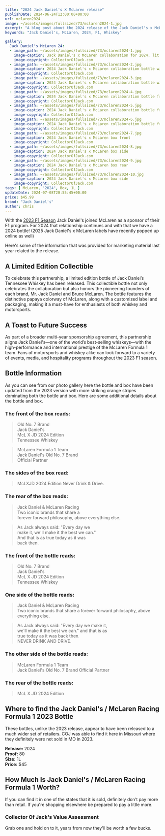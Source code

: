 ```yaml
---
title: "2024 Jack Daniel's X McLaren release"
publishDate: 2024-06-24T12:00:00+00:00
url: mclaren2024
image: ~/assets/images/fullsized/73/mclaren2024-1.jpg
excerpt: "A blog post about the 2024 release of the Jack Daniel's x McLaren racing partnership whiskey"
keywords: "Jack Daniel's, McLaren, 2024, F1, Whiskey"

gallery:
  Jack Daniel's McLaren 24:
  - image_path: ~/assets/images/fullsized/73/mclaren2024-1.jpg
    image-caption: Jack Daniel's x McLaren collaboration for 2024, lit by LED mounted underneath the bottle
    image-copyright: CollectorOfJack.com
  - image_path: ~/assets/images/fullsized/73/mclaren2024-2.jpg
    image-caption: 2024 Jack Daniel's x McLaren collaboration bottle with '24 and '23 boxes in background, lit by LED mounted underneath the bottle
    image-copyright: CollectorOfJack.com
  - image_path: ~/assets/images/fullsized/73/mclaren2024-3.jpg
    image-caption: 2024 Jack Daniel's x McLaren collaboration bottle with '24 and '23 boxes in background
    image-copyright: CollectorOfJack.com
  - image_path: ~/assets/images/fullsized/73/mclaren2024-4.jpg
    image-caption: 2024 Jack Daniel's x McLaren collaboration bottle from the side with '24 and '23 boxes in background
    image-copyright: CollectorOfJack.com
  - image_path: ~/assets/images/fullsized/73/mclaren2024-5.jpg
    image-caption: 2024 Jack Daniel's x McLaren collaboration bottle from the rear with '24 and '23 boxes in background
    image-copyright: CollectorOfJack.com
  - image_path: ~/assets/images/fullsized/73/mclaren2024-6.jpg
    image-caption: 2024 Jack Daniel's x McLaren collaboration bottle from the side with '24 and '23 boxes in background
    image-copyright: CollectorOfJack.com
  - image_path: ~/assets/images/fullsized/73/mclaren2024-7.jpg
    image-caption: 2024 Jack Daniel's x McLaren box front
    image-copyright: CollectorOfJack.com
  - image_path: ~/assets/images/fullsized/73/mclaren2024-8.jpg
    image-caption: 2024 Jack Daniel's x McLaren box side 
    image-copyright: CollectorOfJack.com
  - image_path: ~/assets/images/fullsized/73/mclaren2024-9.jpg
    image-caption: 2024 Jack Daniel's x McLaren box rear
    image-copyright: CollectorOfJack.com
  - image_path: ~/assets/images/fullsized/73/mclaren2024-10.jpg
    image-caption: 2024 Jack Daniel's x McLaren box side
    image-copyright: CollectorOfJack.com
tags: [ McLaren, "2024", Box, 1L ]
updateDate: 2024-07-08T20:55:45+00:00
price: $45.99
brand: "Jack Daniel's"
author: chris
---
```

With the [2023 F1 Season](/JackDanielsMcLaren) Jack Daniel's joined McLaren as a sponsor of their F1 program. For 2024 that relationship continues and with that we have a 2024 bottle! (2025 Jack Daniel's x McLaren labels have recently popped up online as well)

Here's some of the information that was provided for marketing material last year related to the release.

## A Limited Edition Collectible

To celebrate this partnership, a limited edition bottle of Jack Daniel’s Tennessee Whiskey has been released. This collectible bottle not only celebrates the collaboration but also honors the pioneering founders of each brand, Mr. Jack Daniel and Bruce McLaren. The bottle features the distinctive papaya colorway of McLaren, along with a customized label and packaging, making it a must-have for enthusiasts of both whiskey and motorsports.

## A Toast to Future Success

As part of a broader multi-year sponsorship agreement, this partnership aligns Jack Daniel's—one of the world’s best-selling whiskeys—with the high-performance and international prestige of the McLaren Formula 1 team. Fans of motorsports and whiskey alike can look forward to a variety of events, media, and hospitality programs throughout the 2023 F1 season.

## Bottle Information
As you can see from our photo gallery here the bottle and box have been updated from the 2023 version with more striking orange stripes dominating both the bottle and box. Here are some additional details about the bottle and box.

### The front of the box reads:
> Old No. 7 Brand  
> Jack Daniel's  
> McL X JD 2024 Edition  
> Tennessee Whiskey  

> McLaren Formula 1 Team  
> Jack Daniel's Old No. 7 Brand  
> Official Partner

### The sides of the box read:
> McLXJD 2024 Edition
> Never Drink & Drive.  

### The rear of the box reads:
> Jack Daniel & McLaren Racing  
> Two iconic brands that share a  
> forever forward philosophy, above
> everything else.  

> As Jack always said: "Every day we  
> make it, we'll make it the best we can."  
> And that is as true today as it was  
> back then.  

### The front of the bottle reads:
> Old No. 7 Brand  
> Jack Daniel's  
> McL X JD 2024 Edition  
> Tennessee Whiskey  

### One side of the bottle reads:
> Jack Daniel & McLaren Racing  
> Two iconic brands that share a forever 
> forward philosophy, above everything else. 

> As Jack always said: "Every day we make it,  
> we'll make it the best we can." and that is as  
> true today as it was back then.  
> NEVER DRINK AND DRIVE.

### The other side of the bottle reads:
> McLaren Formula 1 Team  
> Jack Daniel's Old No. 7 Brand 
> Official Partner

### The rear of the bottle reads:
> McL X JD 2024 Edition  

## Where to find the Jack Daniel's / McLaren Racing Formula 1 2023 Bottle
These bottles, unlike the 2023 release, appear to have been released to a much wider set of retailers. COJ was able to find it here in Missouri where they definitely were not sold in MO in 2023. 

**Release:** 2024  
**Proof:** 80  
**Size:** 1L  
**Price:** $45


## How Much Is Jack Daniel's / McLaren Racing Formula 1 Worth?
If you can find it in one of the states that it is sold, definitely don't pay more than retail. If you're shopping elsewhere be prepared to pay a little more.
 
### Collector Of Jack's Value Assessment
Grab one and hold on to it, years from now they'll be worth a few bucks.



